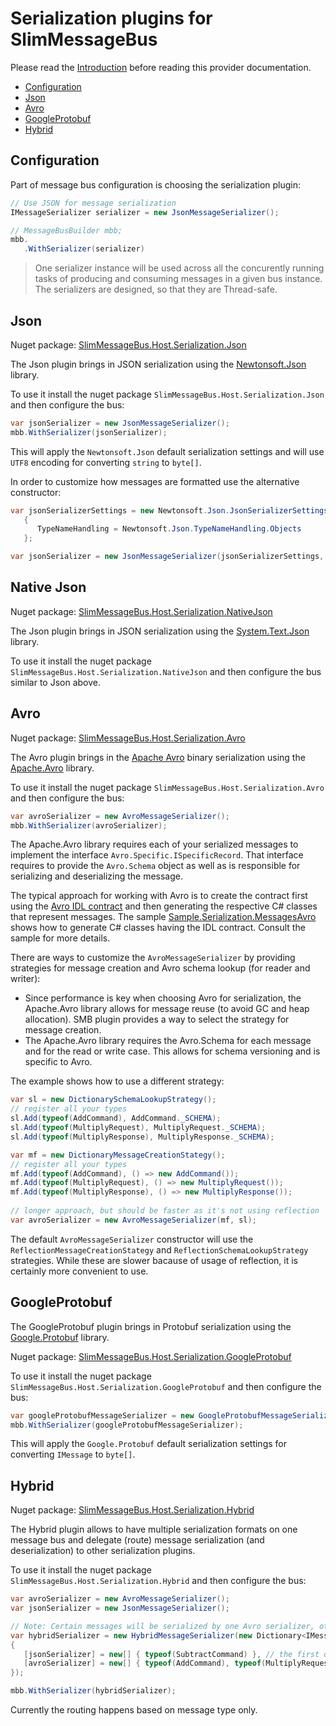 # Serialization plugins for SlimMessageBus <!-- omit in toc -->

Please read the [Introduction](intro.md) before reading this provider documentation.

- [Configuration](#configuration)
- [Json](#json)
- [Avro](#avro)
- [GoogleProtobuf](#googleprotobuf)
- [Hybrid](#hybrid)

## Configuration

Part of message bus configuration is choosing the serialization plugin:

```cs
// Use JSON for message serialization
IMessageSerializer serializer = new JsonMessageSerializer();

// MessageBusBuilder mbb;
mbb.    
   .WithSerializer(serializer)
```

> One serializer instance will be used across all the concurently running tasks of producing and consuming messages in a given bus instance. The serializers are designed, so that they are Thread-safe.

## Json

Nuget package: [SlimMessageBus.Host.Serialization.Json](https://www.nuget.org/packages/SlimMessageBus.Host.Serialization.Json)

The Json plugin brings in JSON serialization using the [Newtonsoft.Json](https://www.nuget.org/packages/Newtonsoft.Json) library.

To use it install the nuget package `SlimMessageBus.Host.Serialization.Json` and then configure the bus:

```cs
var jsonSerializer = new JsonMessageSerializer();
mbb.WithSerializer(jsonSerializer);
```

This will apply the `Newtonsoft.Json` default serialization settings and will use `UTF8` encoding for converting `string` to `byte[]`.

In order to customize how messages are formatted use the alternative constructor:

```cs
var jsonSerializerSettings = new Newtonsoft.Json.JsonSerializerSettings
   {
      TypeNameHandling = Newtonsoft.Json.TypeNameHandling.Objects
   };

var jsonSerializer = new JsonMessageSerializer(jsonSerializerSettings, Encoding.UTF8)
```

## Native Json

Nuget package: [SlimMessageBus.Host.Serialization.NativeJson](https://www.nuget.org/packages/SlimMessageBus.Host.Serialization.NativeJson)

The Json plugin brings in JSON serialization using the [System.Text.Json](https://www.nuget.org/packages/System.Text.Json) library.

To use it install the nuget package `SlimMessageBus.Host.Serialization.NativeJson` and then configure the bus similar to Json above.

## Avro

Nuget package: [SlimMessageBus.Host.Serialization.Avro](https://www.nuget.org/packages/SlimMessageBus.Host.Serialization.Avro)

The Avro plugin brings in the [Apache Avro](https://avro.apache.org/) binary serialization using the [Apache.Avro](https://www.nuget.org/packages/Apache.Avro/) library.

To use it install the nuget package `SlimMessageBus.Host.Serialization.Avro` and then configure the bus:

```cs
var avroSerializer = new AvroMessageSerializer();
mbb.WithSerializer(avroSerializer);
```

The Apache.Avro library requires each of your serialized messages to implement the interface `Avro.Specific.ISpecificRecord`. That interface requires to provide the `Avro.Schema` object as well as is responsible for serializing and deserializing the message.

The typical approach for working with Avro is to create the contract first using the [Avro IDL contract](https://avro.apache.org/docs/current/idl.html) and then generating the respective C# classes that represent messages. The sample [Sample.Serialization.MessagesAvro](../src/Samples/Sample.Serialization.MessagesAvro) shows how to generate C# classes having the IDL contract. Consult the sample for more details. 

There are ways to customize the `AvroMessageSerializer` by providing strategies for message creation and Avro schema lookup (for reader and writer):

- Since performance is key when choosing Avro for serialization, the Apache.Avro library allows for message reuse (to avoid GC and heap allocation). SMB plugin provides a way to select the strategy for message creation.
- The Apache.Avro library requires the Avro.Schema for each message and for the read or write case. This allows for schema versioning and is specific to Avro.

The example shows how to use a different strategy:

```cs
var sl = new DictionarySchemaLookupStrategy();
// register all your types
sl.Add(typeof(AddCommand), AddCommand._SCHEMA);
sl.Add(typeof(MultiplyRequest), MultiplyRequest._SCHEMA);
sl.Add(typeof(MultiplyResponse), MultiplyResponse._SCHEMA);

var mf = new DictionaryMessageCreationStategy();
// register all your types
mf.Add(typeof(AddCommand), () => new AddCommand());
mf.Add(typeof(MultiplyRequest), () => new MultiplyRequest());
mf.Add(typeof(MultiplyResponse), () => new MultiplyResponse());
   
// longer approach, but should be faster as it's not using reflection
var avroSerializer = new AvroMessageSerializer(mf, sl);
```

The default `AvroMessageSerializer` constructor will use the `ReflectionMessageCreationStategy` and `ReflectionSchemaLookupStrategy` strategies. While these are slower bacause of usage of reflection, it is certainly more convenient to use.

## GoogleProtobuf

The GoogleProtobuf plugin brings in Protobuf serialization using the [Google.Protobuf](https://www.nuget.org/packages/Google.Protobuf) library.

Nuget package: [SlimMessageBus.Host.Serialization.GoogleProtobuf](https://www.nuget.org/packages/SlimMessageBus.Host.Serialization.GoogleProtobuf)

To use it install the nuget package `SlimMessageBus.Host.Serialization.GoogleProtobuf` and then configure the bus:

```cs
var googleProtobufMessageSerializer = new GoogleProtobufMessageSerializer();
mbb.WithSerializer(googleProtobufMessageSerializer);
```

This will apply the `Google.Protobuf` default serialization settings for converting `IMessage` to `byte[]`.

## Hybrid

Nuget package: [SlimMessageBus.Host.Serialization.Hybrid](https://www.nuget.org/packages/SlimMessageBus.Host.Serialization.Hybrid)

The Hybrid plugin allows to have multiple serialization formats on one message bus and delegate (route) message serialization (and deserialization) to other serialization plugins.

To use it install the nuget package `SlimMessageBus.Host.Serialization.Hybrid` and then configure the bus:

```cs
var avroSerializer = new AvroMessageSerializer();
var jsonSerializer = new JsonMessageSerializer();

// Note: Certain messages will be serialized by one Avro serializer, other using the Json serializer
var hybridSerializer = new HybridMessageSerializer(new Dictionary<IMessageSerializer, Type[]>
{
   [jsonSerializer] = new[] { typeof(SubtractCommand) }, // the first one will be the default serializer, no need to declare types here
   [avroSerializer] = new[] { typeof(AddCommand), typeof(MultiplyRequest), typeof(MultiplyResponse) },
});

mbb.WithSerializer(hybridSerializer);
```

Currently the routing happens based on message type only.
